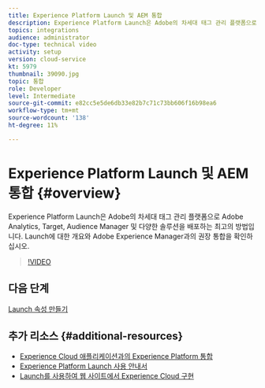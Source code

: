 ```yaml
---
title: Experience Platform Launch 및 AEM 통합
description: Experience Platform Launch은 Adobe의 차세대 태그 관리 플랫폼으로 Adobe Analytics, Target, Audience Manager 및 다양한 솔루션을 배포하는 최고의 방법입니다. Launch에 대한 개요와 Adobe Experience Manager과의 권장 통합을 확인하십시오.
topics: integrations
audience: administrator
doc-type: technical video
activity: setup
version: cloud-service
kt: 5979
thumbnail: 39090.jpg
topic: 통합
role: Developer
level: Intermediate
source-git-commit: e82cc5e5de6db33e82b7c71c73bb606f16b98ea6
workflow-type: tm+mt
source-wordcount: '138'
ht-degree: 11%

---
```



# Experience Platform Launch 및 AEM 통합 {#overview}

Experience Platform Launch은 Adobe의 차세대 태그 관리 플랫폼으로 Adobe Analytics, Target, Audience Manager 및 다양한 솔루션을 배포하는 최고의 방법입니다. Launch에 대한 개요와 Adobe Experience Manager과의 권장 통합을 확인하십시오.

>[!VIDEO](https://video.tv.adobe.com/v/39090?quality=12&learn=on)

## 다음 단계

[Launch 속성 만들기](create-launch-property.md)

## 추가 리소스 {#additional-resources}

* [Experience Cloud 애플리케이션과의 Experience Platform 통합](https://docs.adobe.com/content/help/en/platform-learn/tutorials/intro-to-platform/integrations-with-experience-cloud-applications.html)
* [Experience Platform Launch 사용 안내서](https://experienceleague.adobe.com/docs/launch/using/home.html)
* [Launch를 사용하여 웹 사이트에서 Experience Cloud 구현](https://docs.adobe.com/content/help/en/core-services-learn/implementing-in-websites-with-launch/index.html)
